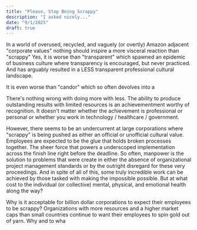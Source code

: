 ```yaml
---
title: "Please, Stop Being Scrappy"
description: "I asked nicely..."
date: "9/1/2025"
draft: true
---
```

In a world of overused, recycled, and vaguely (or overtly) Amazon adjacent "corporate values" nothing should inspire a more visceral reaction than "scrappy" Yes, it is worse than "transparent" which spawned an epidemic of business culture where transparency is encouraged, but never practiced. And has arguably resulted in a LESS transparent professional cultural landscape.

It is even worse than "candor" which so often devolves into a



There's nothing wrong with doing more with less. The ability to produce outstanding results with limited resources is an achievementment worthy of recognition. It doesn't matter whether the achievement is professional or personal or whether you work in technology / healthcare / government. 

However, there seems to be an undercurrent at large corporations where "scrappy" is being pushed as either an official or unofficial cultural value. Employees are expected to be the glue that holds broken processes together. The sheer force that powers a underscoped implementation across the finish line right before the deadline. So often, manpower is the solution to problems that were create in either the absence of organizational project management standards or by the outright disregard for these very proceedings. And in spite of all of this, some truly incredible work can be achieved by those tasked with making the impossible possible. But at what cost to the individual (or collective) mental, physical, and emotional health along the way?

Why is it acceptable for billion dollar corporations to expect their employees to be scrappy? Organizations with more resources and a higher market caps than small countries continue to want their employees to spin gold out of yarn. Why and to wha 

